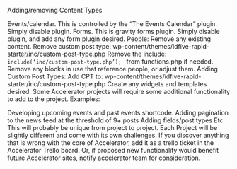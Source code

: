 Adding/removing Content Types

Events/calendar. This is controlled by the “The Events Calendar” plugin. Simply disable plugin.
Forms. This is gravity forms plugin. Simply disable plugin, and add any form plugin desired.
People:
Remove any existing content.
Remove custom post type: wp-content/themes/idfive-rapid-starter/inc/custom-post-type.php
Remove the include: `include(‘inc/custom-post-type.php’); ` from functions.php if needed.
Remove any blocks in use that reference people, or adjust them.
Adding Custom Post Types:
Add CPT to: wp-content/themes/idfive-rapid-starter/inc/custom-post-type.php
Create any widgets and templates desired.
Some Accelerator projects will require some additional functionality to add to the project. Examples:

Developing upcoming events and past events shortcode.
Adding pagination to the news feed at the threshold of 9+ posts
Adding fields/post types
Etc.
This will probably be unique from project to project. Each Project will be slightly different and come with its own challenges. If you discover anything that is wrong with the core of Accelerator, add it as a trello ticket in the Accelerator Trello board. Or, if proposed new functionality would benefit future Accelerator sites, notify accelerator team for consideration.